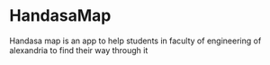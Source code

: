 # HandasaMap

Handasa map is an app to help students in faculty of engineering of alexandria to find their way through it
